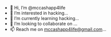 - 👋 Hi, I’m @mccashapp4life
- 👀 I’m interested in hacking...
- 🌱 I’m currently learning hacking...
- 💞️ I’m looking to collaborate on ...
- 📫 Reach me on mccashapp4life@gmail.com...

<!---
mccashapp4life/mccashapp4life is a ✨ special ✨ repository because its `README.md` (this file) appears on your GitHub profile.
You can click the Preview link to take a look at your changes.
--->
